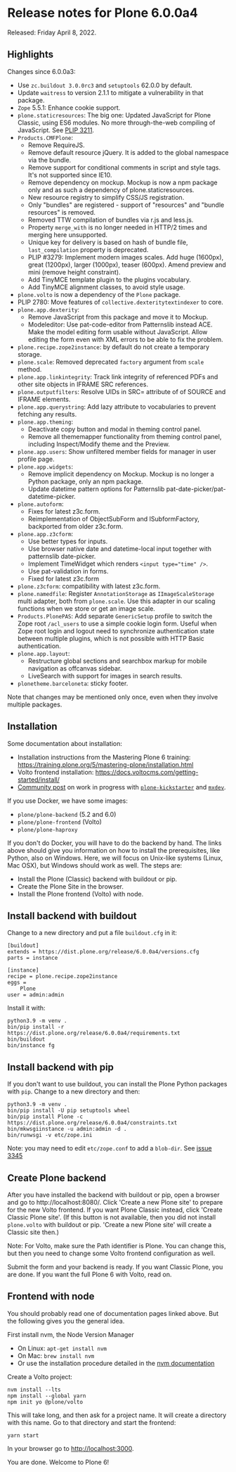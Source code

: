 # Release notes for Plone 6.0.0a4

Released: Friday April 8, 2022.

## Highlights

Changes since 6.0.0a3:

* Use `zc.buildout 3.0.0rc3` and `setuptools` 62.0.0 by default.
* Update `waitress` to version 2.1.1 to mitigate a vulnerability in that package.
* `Zope` 5.5.1: Enhance cookie support.
* `plone.staticresources`: The big one: Updated JavaScript for Plone Classic, using ES6 modules. No more through-the-web compiling of JavaScript. See [PLIP 3211](https://github.com/plone/Products.CMFPlone/issues/3211).
* `Products.CMFPlone`:
  * Remove RequireJS.
  * Remove default resource jQuery. It is added to the global namespace via the bundle.
  * Remove support for conditional comments in script and style tags. It's not supported since IE10.
  * Remove dependency on mockup. Mockup is now a npm package only and as such a dependency of plone.staticresources.
  * New resource registry to simplify CSS/JS registration.
  * Only "bundles" are registered - support of "resources" and "bundle resources" is removed.
  * Removed TTW compilation of bundles via r.js and less.js.
  * Property `merge_with` is no longer needed in HTTP/2 times and merging here unsupported.
  * Unique key for delivery is based on hash of bundle file, `last_compilation` property is deprecated.
  * PLIP #3279: Implement modern images scales. Add huge (1600px), great (1200px), larger (1000px), teaser (600px). Amend preview and mini (remove height constraint).
  * Add TinyMCE template plugin to the plugins vocabulary.
  * Add TinyMCE alignment classes, to avoid style usage.
* `plone.volto` is now a dependency of the `Plone` package.
* PLIP 2780: Move features of `collective.dexteritytextindexer` to core.
* `plone.app.dexterity`:
  * Remove JavaScript from this package and move it to Mockup.
  * Modeleditor: Use pat-code-editor from Patternslib instead ACE. Make the model editing form usable without JavaScript. Allow editing the form even with XML errors to be able to fix the problem.
* `plone.recipe.zope2instance`: by default do not create a temporary storage.
* `plone.scale`: Removed deprecated `factory` argument from `scale` method.
* `plone.app.linkintegrity`: Track link integrity of referenced PDFs and other site objects in IFRAME SRC references.
* `plone.outputfilters`: Resolve UIDs in SRC= attribute of of SOURCE and IFRAME elements.
* `plone.app.querystring`: Add lazy attribute to vocabularies to prevent fetching any results.
* `plone.app.theming`:
  * Deactivate copy button and modal in theming control panel.
  * Remove all thememapper functionality from theming control panel, including Inspect/Modify theme and the Preview.
* `plone.app.users`: Show unfiltered member fields for manager in user profile page.
* `plone.app.widgets`:
  * Remove implicit dependency on Mockup. Mockup is no longer a Python package, only an npm package.
  * Update datetime pattern options for Patternslib pat-date-picker/pat-datetime-picker.
* `plone.autoform`:
  * Fixes for latest z3c.form.
  * Reimplementation of ObjectSubForm and ISubformFactory, backported from older z3c.form.
* `plone.app.z3cform`:
  * Use better types for inputs.
  * Use browser native date and datetime-local input together with patternslib date-picker.
  * Implement TimeWidget which renders `<input type="time" />`.
  * Use pat-validation in forms.
  * Fixed for latest z3c.form
* `plone.z3cform`: compatibility with latest z3c.form.
* `plone.namedfile`: Register `AnnotationStorage` as `IImageScaleStorage` multi adapter, both from `plone.scale`. Use this adapter in our scaling functions when we store or get an image scale.
* `Products.PlonePAS`: Add separate `GenericSetup` profile to switch the Zope root `/acl_users` to use a simple cookie login form. Useful when Zope root login and logout need to synchronize authentication state between multiple plugins, which is not possible with HTTP Basic authentication.
* `plone.app.layout`:
  * Restructure global sections and searchbox markup for mobile navigation as offcanvas sidebar.
  * LiveSearch with support for images in search results.
* `plonetheme.barceloneta`: sticky footer.

Note that changes may be mentioned only once, even when they involve multiple packages.

## Installation

Some documentation about installation:

* Installation instructions from the Mastering Plone 6 training:
https://training.plone.org/5/mastering-plone/installation.html
* Volto frontend installation:
https://docs.voltocms.com/getting-started/install/
* [Community post](https://community.plone.org/t/our-pip-based-development-workflow-for-plone/14562) on work in progress with [`plone-kickstarter`](https://github.com/bluedynamics/plone-kickstarter) and [`mxdev`](https://github.com/bluedynamics/mxdev).

If you use Docker, we have some images:

* `plone/plone-backend` (5.2 and 6.0)
* `plone/plone-frontend` (Volto)
* `plone/plone-haproxy`

If you don't do Docker, you will have to do the backend by hand.
The links above should give you information on how to install the prerequisites, like Python, also on Windows.
Here, we will focus on Unix-like systems (Linux, Mac OSX), but Windows should work as well.
The steps are:

* Install the Plone (Classic) backend with buildout or pip.
* Create the Plone Site in the browser.
* Install the Plone frontend (Volto) with node.

## Install backend with buildout

Change to a new directory and put a file `buildout.cfg` in it:

```
[buildout]
extends = https://dist.plone.org/release/6.0.0a4/versions.cfg
parts = instance

[instance]
recipe = plone.recipe.zope2instance
eggs =
    Plone
user = admin:admin
```

Install it with:

```
python3.9 -m venv .
bin/pip install -r https://dist.plone.org/release/6.0.0a4/requirements.txt
bin/buildout
bin/instance fg
```

## Install backend with pip

If you don't want to use buildout, you can install the Plone Python packages with `pip`.
Change to a new directory and then:

```
python3.9 -m venv .
bin/pip install -U pip setuptools wheel
bin/pip install Plone -c https://dist.plone.org/release/6.0.0a4/constraints.txt
bin/mkwsgiinstance -u admin:admin -d .
bin/runwsgi -v etc/zope.ini
```

Note: you may need to edit `etc/zope.conf` to add a `blob-dir`.
See [issue 3345](https://github.com/plone/Products.CMFPlone/issues/3345#issuecomment-953700024)

## Create Plone backend

After you have installed the backend with buildout or pip, open a browser and go to http://localhost:8080/.
Click 'Create a new Plone site' to prepare for the new Volto frontend.
If you want Plone Classic instead, click 'Create Classic Plone site'.
(If this button is not available, then you did not install `plone.volto` with buildout or pip. 'Create a new Plone site' will create a Classic site then.)

Note: For Volto, make sure the Path identifier is Plone. You can change this, but then you need to change some Volto frontend configuration as well.

Submit the form and your backend is ready.
If you want Classic Plone, you are done.
If you want the full Plone 6 with Volto, read on.

## Frontend with node

You should probably read one of documentation pages linked above.
But the following gives you the general idea.

First install nvm, the Node Version Manager

* On Linux: `apt-get install nvm`
* On Mac: `brew install nvm`
* Or use the installation procedure detailed in the [nvm documentation](https://github.com/nvm-sh/nvm)

Create a Volto project:

```
nvm install --lts
npm install --global yarn
npm init yo @plone/volto
```

This will take long, and then ask for a project name.
It will create a directory with this name.
Go to that directory and start the frontend:

```
yarn start
```

In your browser go to [http://localhost:3000](http://localhost:3000/).

You are done. Welcome to Plone 6!
